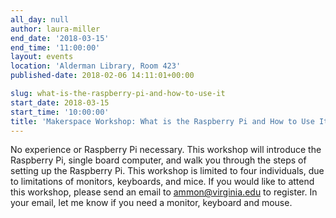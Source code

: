 ```yaml
---
all_day: null
author: laura-miller
end_date: '2018-03-15'
end_time: '11:00:00'
layout: events
location: 'Alderman Library, Room 423'
published-date: 2018-02-06 14:11:01+00:00

slug: what-is-the-raspberry-pi-and-how-to-use-it
start_date: 2018-03-15
start_time: '10:00:00'
title: 'Makerspace Workshop: What is the Raspberry Pi and How to Use It'
---
```


No experience or Raspberry Pi necessary. This workshop will introduce the Raspberry Pi, single board computer, and walk you through the steps of setting up the Raspberry Pi. This workshop is limited to four individuals, due to limitations of monitors, keyboards, and mice. If you would like to attend this workshop, please send an email to ammon@virginia.edu to register. In your email, let me know if you need a monitor, keyboard and mouse.
